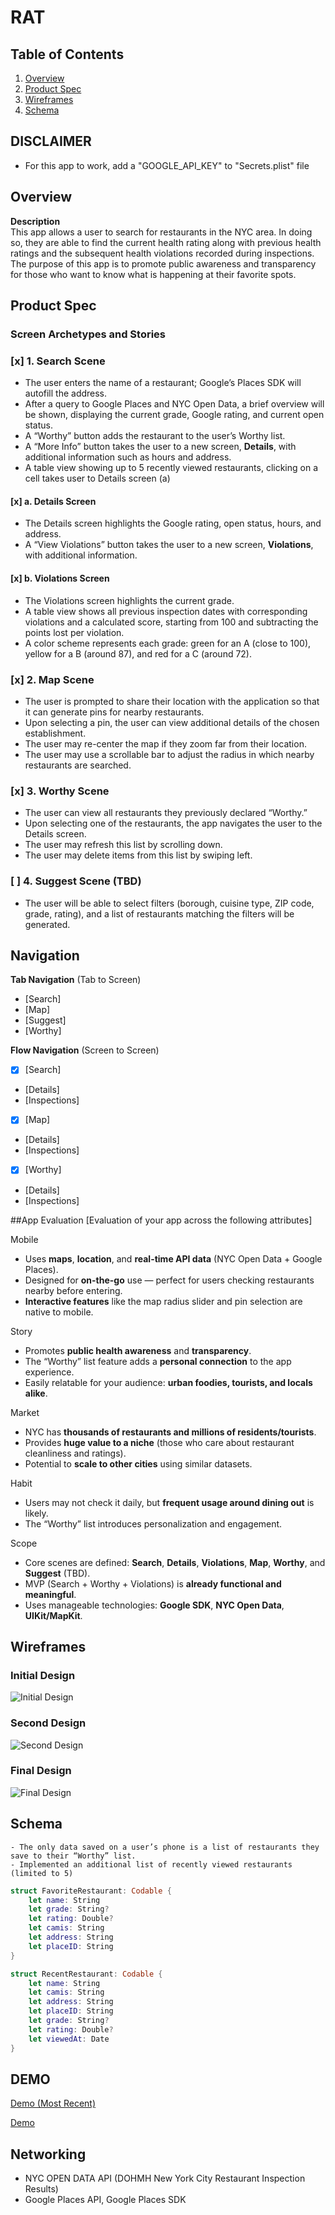 # RAT

## Table of Contents
1. [Overview](#overview)  
2. [Product Spec](#product-spec)  
3. [Wireframes](#wireframes)  
4. [Schema](#schema)

## DISCLAIMER
- For this app to work, add a "GOOGLE_API_KEY" to "Secrets.plist" file

## Overview  
**Description**  
This app allows a user to search for restaurants in the NYC area. In doing so, they are able to find the current health rating along with previous health ratings and the subsequent health violations recorded during inspections. The purpose of this app is to promote public awareness and transparency for those who want to know what is happening at their favorite spots.

## Product Spec
### Screen Archetypes and Stories
### [x] 1. Search Scene 
- The user enters the name of a restaurant; Google’s Places SDK will autofill the address.  
- After a query to Google Places and NYC Open Data, a brief overview will be shown, displaying the current grade, Google rating, and current open status.  
- A “Worthy” button adds the restaurant to the user’s Worthy list.  
- A “More Info” button takes the user to a new screen, **Details**, with additional information such as hours and address.
- A table view showing up to 5 recently viewed restaurants, clicking on a cell takes user to Details screen (a)

#### [x] a. Details Screen  
- The Details screen highlights the Google rating, open status, hours, and address.  
- A “View Violations” button takes the user to a new screen, **Violations**, with additional information.  

#### [x] b. Violations Screen  
- The Violations screen highlights the current grade.  
- A table view shows all previous inspection dates with corresponding violations and a calculated score, starting from 100 and subtracting the points lost per violation.  
- A color scheme represents each grade: green for an A (close to 100), yellow for a B (around 87), and red for a C (around 72).  

### [x] 2. Map Scene  
- The user is prompted to share their location with the application so that it can generate pins for nearby restaurants.  
- Upon selecting a pin, the user can view additional details of the chosen establishment.  
- The user may re-center the map if they zoom far from their location.  
- The user may use a scrollable bar to adjust the radius in which nearby restaurants are searched.  

### [x] 3. Worthy Scene  
- The user can view all restaurants they previously declared “Worthy.”  
- Upon selecting one of the restaurants, the app navigates the user to the Details screen.  
- The user may refresh this list by scrolling down.  
- The user may delete items from this list by swiping left.  

### [ ] 4. Suggest Scene (TBD)  
- The user will be able to select filters (borough, cuisine type, ZIP code, grade, rating), and a list of restaurants matching the filters will be generated.

## Navigation

**Tab Navigation** (Tab to Screen)

* [Search]
* [Map]
* [Suggest]
* [Worthy]

**Flow Navigation** (Screen to Screen)

- [x] [Search]
* [Details]
* [Inspections]
- [x] [Map]
* [Details]
* [Inspections]
- [x] [Worthy]
* [Details]
* [Inspections]


##App Evaluation
[Evaluation of your app across the following attributes]

Mobile
- Uses **maps**, **location**, and **real-time API data** (NYC Open Data + Google Places).
- Designed for **on-the-go** use — perfect for users checking restaurants nearby before entering.
- **Interactive features** like the map radius slider and pin selection are native to mobile.

Story
- Promotes **public health awareness** and **transparency**.
- The “Worthy” list feature adds a **personal connection** to the app experience.
- Easily relatable for your audience: **urban foodies, tourists, and locals alike**.

Market
- NYC has **thousands of restaurants and millions of residents/tourists**.
- Provides **huge value to a niche** (those who care about restaurant cleanliness and ratings).
- Potential to **scale to other cities** using similar datasets.

Habit
- Users may not check it daily, but **frequent usage around dining out** is likely.
- The “Worthy” list introduces personalization and engagement.

Scope
- Core scenes are defined: **Search**, **Details**, **Violations**, **Map**, **Worthy**, and **Suggest** (TBD).
- MVP (Search + Worthy + Violations) is **already functional and meaningful**.
- Uses manageable technologies: **Google SDK**, **NYC Open Data**, **UIKit/MapKit**.

## Wireframes  
### Initial Design  
![Initial Design](Assets/Wireframe-FirstIteration.png)

### Second Design  
![Second Design](Assets/Wireframe-SecondIteration.png)

### Final Design  
![Final Design](Assets/Wireframe-FinalIteration.png)

## Schema  
    - The only data saved on a user’s phone is a list of restaurants they save to their “Worthy” list.
    - Implemented an additional list of recently viewed restaurants (limited to 5)

```swift
struct FavoriteRestaurant: Codable {
    let name: String
    let grade: String?
    let rating: Double?
    let camis: String
    let address: String
    let placeID: String
}
```
```swift
struct RecentRestaurant: Codable {
    let name: String
    let camis: String
    let address: String
    let placeID: String
    let grade: String?
    let rating: Double?
    let viewedAt: Date
}
```


## DEMO
[Demo (Most Recent)](https://youtube.com/shorts/5VZE7773US8?feature=share)


[Demo](https://youtube.com/shorts/-a4BQtIlZHE?feature=share)

## Networking
 - NYC OPEN DATA API (DOHMH New York City Restaurant Inspection Results)
 - Google Places API, Google Places SDK
